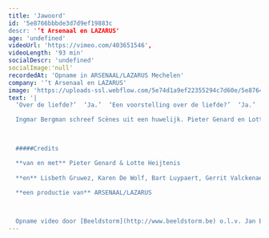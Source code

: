 ```yaml
---
title: 'Jawoord'
id: '5e8766bbbde3d7d9ef19883c
descr: '’t Arsenaal en LAZARUS'
age: 'undefined'
videoUrl: 'https://vimeo.com/403651546',
videoLength: '93 min'
socialDescr: 'undefined'
socialImage:'null'
recordedAt: 'Opname in ARSENAAL/LAZARUS Mechelen'
company: '’t Arsenaal en LAZARUS'
image: 'https://uploads-ssl.webflow.com/5e74d1a9ef22355294c7d60e/5e8764c3eeaffc3d8919a680_Jawoord_LAZARUS_t%2Carsenaal%20(c)%20GuyKokken%20kopie.jpg'
text: '|
  ‘Over de liefde?’  ‘Ja.’  ‘Een voorstelling over de liefde?’  ‘Ja.’  ‘Tussen man en vrouw?’  ‘Ja.’  ‘Klinkt moeilijk.’  ‘Ja.’  ‘Maar moeilijk gaat ook?’  (denkt na) ‘Ja.’  ‘Zal het desondanks een beetje grappig zijn?’ ‘Desondanks?’  ‘Omdat het zo serieus is…’  ‘Vind jij de liefde serieus?’  ‘Ik stel de vragen.’  ‘Ja.’  ‘Ook om te lachen dus?’  ‘Ja.’  ‘Zeg jij ook soms ‘nee’?’  ‘Ja.’

  Ingmar Bergman schreef Scènes uit een huwelijk. Pieter Genard en Lotte Heijtenis schrijven hetzelfde stuk opnieuw. Ze delen een liefde voor vragen. En ze zijn het eens over een heleboel dingen maar vooral over het feit dat elke keuze die je maakt ook wel eens de foute kan zijn. ‘Nee’ zeggen kunnen ze tamelijk goed, ‘ja’ zeggen is lastiger. Deze voorstelling, omdat ze daar iets aan wilden doen.In den beginne was het woord. En het woord was ja.

  ‍

  #####Credits

  **van en met** Pieter Genard & Lotte Heijtenis
  
  **en** Lisbeth Gruwez, Karen De Wolf, Bart Luypaert, Gerrit Valckenaers, Geert Waegeman, Rutger Mollen, Jonas De Smet

  **een productie van** ARSENAAL/LAZARUS

  ‍

  Opname video door [Beeldstorm](http://www.beeldstorm.be) o.l.v. Jan Bosteels'
---
```


